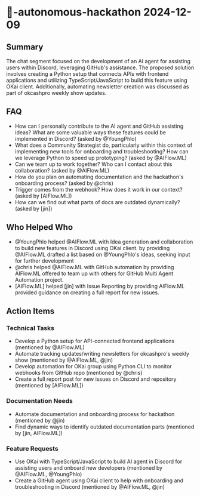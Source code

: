 # 🌱-autonomous-hackathon 2024-12-09

## Summary
The chat segment focused on the development of an AI agent for assisting users within Discord, leveraging GitHub's assistance. The proposed solution involves creating a Python setup that connects APIs with frontend applications and utilizing TypeScript/JavaScript to build this feature using OKai client. Additionally, automating newsletter creation was discussed as part of okcashpro weekly show updates.

## FAQ
- How can I personally contribute to the AI agent and GitHub assisting ideas? What are some valuable ways these features could be implemented in Discord? (asked by @YoungPhlo)
- What does a Community Strategist do, particularly within this context of implementing new tools for onboarding and troubleshooting? How can we leverage Python to speed up prototyping? (asked by @AIFlow.ML)
- Can we team up to work together? Who can I contact about this collaboration? (asked by @AIFlow.ML)
- How do you plan on automating documentation and the hackathon's onboarding process? (asked by @chris)
- Trigger comes from the webhook? How does it work in our context? (asked by [AIFlow.ML])
- How can we find out what parts of docs are outdated dynamically? (asked by [jin])

## Who Helped Who
- @YoungPhlo helped @AIFlow.ML with Idea generation and collaboration to build new features in Discord using OKai client. by providing @AIFlow.ML drafted a list based on @YoungPhlo's ideas, seeking input for further development
- @chris helped @AIFlow.ML with GitHub automation by providing AIFlow.ML offered to team up with others for GitHub Multi Agent Automation project.
- [AIFlow.ML] helped [jin] with Issue Reporting by providing AIFlow.ML provided guidance on creating a full report for new issues.

## Action Items

### Technical Tasks
- Develop a Python setup for API-connected frontend applications (mentioned by @AIFlow.ML)
- Automate tracking updates/writing newsletters for okcashpro's weekly show (mentioned by @AIFlow.ML, @jin)
- Develop automation for OKai group using Python CLI to monitor webhooks from GitHub repo (mentioned by @chris)
- Create a full report post for new issues on Discord and repository (mentioned by [AIFlow.ML])

### Documentation Needs
- Automate documentation and onboarding process for hackathon (mentioned by @jin)
- Find dynamic ways to identify outdated documentation parts (mentioned by [jin, AIFlow.ML])

### Feature Requests
- Use OKai with TypeScript/JavaScript to build AI agent in Discord for assisting users and onboard new developers (mentioned by @AIFlow.ML, @YoungPhlo)
- Create a GitHub agent using OKai client to help with onboarding and troubleshooting in Discord (mentioned by @AIFlow.ML, @jin)